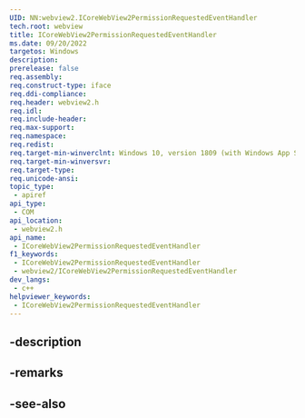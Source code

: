 ```yaml
---
UID: NN:webview2.ICoreWebView2PermissionRequestedEventHandler
tech.root: webview
title: ICoreWebView2PermissionRequestedEventHandler
ms.date: 09/20/2022
targetos: Windows
description: 
prerelease: false
req.assembly: 
req.construct-type: iface
req.ddi-compliance: 
req.header: webview2.h
req.idl: 
req.include-header: 
req.max-support: 
req.namespace: 
req.redist: 
req.target-min-winverclnt: Windows 10, version 1809 (with Windows App SDK 1.1 or later)
req.target-min-winversvr: 
req.target-type: 
req.unicode-ansi: 
topic_type:
 - apiref
api_type:
 - COM
api_location:
 - webview2.h
api_name:
 - ICoreWebView2PermissionRequestedEventHandler
f1_keywords:
 - ICoreWebView2PermissionRequestedEventHandler
 - webview2/ICoreWebView2PermissionRequestedEventHandler
dev_langs:
 - c++
helpviewer_keywords:
 - ICoreWebView2PermissionRequestedEventHandler
---
```


## -description

## -remarks

## -see-also

